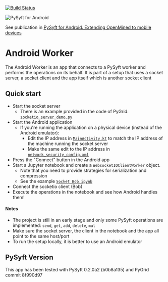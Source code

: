 [![Build Status](https://travis-ci.org/OpenMined/AndroidWorker.svg?branch=master)](https://travis-ci.org/OpenMined/AndroidWorker)

![PySyft for Android](art/pysyft_android.png)

See publication in [PySyft for Android. Extending OpenMined to mobile devices](https://medium.com/@mccorby/pysyft-android-b28da47a767e)

# Android Worker

The Android Worker is an app that connects to a PySyft worker and performs the operations on its behalf. It is part of a setup that uses a socket server, a socket client and the app itself which is another socket client

## Quick start

* Start the socket server
  * There is an example provided in the code of PyGrid: [`socketio_server_demo.py`](https://github.com/OpenMined/PyGrid/blob/dev/examples/android/socketio_server_demo.py)
* Start the Android application
  * If you're running the application on a physical device (instead of the Android emulator):
    * Edit the IP address in [`MainActivity.kt`](https://github.com/OpenMined/AndroidWorker/blob/dev/app/src/main/java/com/mccorby/openmined/worker/ui/MainActivity.kt#L39) to match the IP address of the machine running the socket server
    * Make the same edit to the IP address in [`network_security_config.xml`](https://github.com/OpenMined/AndroidWorker/blob/dev/app/src/main/res/xml/network_security_config.xml#L5)
* Press the "Connect" button in the Android app    
* Start a Jupyter notebook and create a `WebsocketIOClientWorker` object.
  * Note that you need to provide strategies for serialization and compression
  * See the example [`Socket Bob.ipynb`](https://github.com/OpenMined/PyGrid/blob/dev/examples/android/Socket%20Bob.ipynb)
* Connect the socketio client (Bob)
* Execute the operations in the notebook and see how Android handles them!


#### Notes
* The project is still in an early stage and only some PySyft operations are implemented: `send`, `get`, `add`, `delete`, `mul`
* Make sure the socket server, the client in the notebook and the app all point to the same host/port
* To run the setup locally, it is better to use an Android emulator

## PySyft Version
This app has been tested with PySyft 0.2.0a2 (b0b8a135) and PyGrid commit 8f990d97


